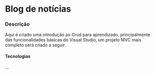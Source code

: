 #  Blog de notícias

### Descrição
Aqui é criado uma introdução ao Crud para aprendizado, principalmente das funcionalidades básicas do Visual Studio, um projeto MVC mais completo será criado a seguir

#### Tecnologias
...
